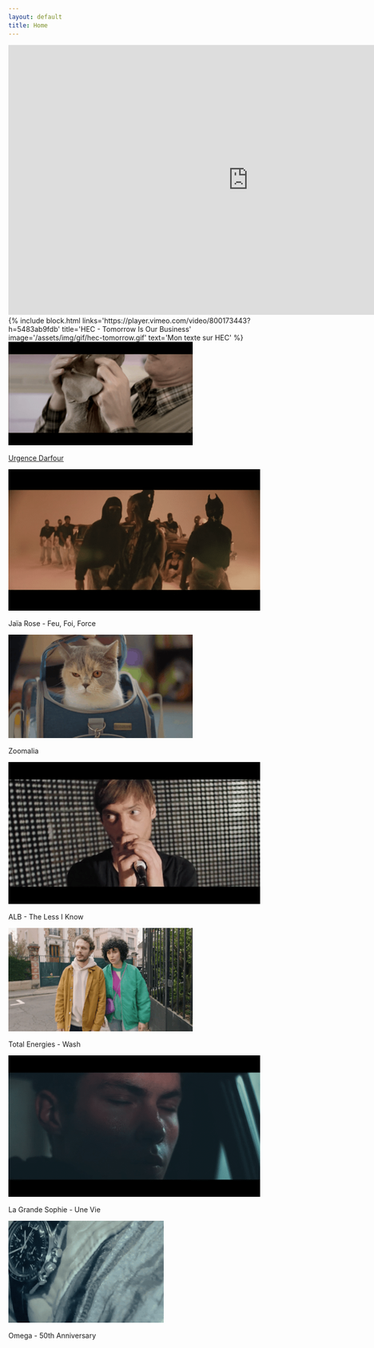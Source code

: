 ```yaml
---
layout: default
title: Home
---
```


<iframe 
    src="https://player.vimeo.com/video/699728566?h=a6862acbe1&&autoplay=1&color=000000&title=0&byline=0&portrait=0&progress_bar=0" 
    width="960" 
    height="540" 
    frameborder="0" 
    allow="autoplay; fullscreen; picture-in-picture" 
    allowfullscreen 
    class="main-video">
</iframe>

<div class="gallery">
    {% 
        include block.html 
        links='https://player.vimeo.com/video/800173443?h=5483ab9fdb' 
        title='HEC - Tomorrow Is Our Business' 
        image='/assets/img/gif/hec-tomorrow.gif' 
        text='Mon texte sur HEC'
    %}
    <div>
        <a href="/ads/urgence-darfour">
            <img src="/assets/img/gif/urgence-darfour.gif" alt="" />
            <p>Urgence Darfour</p>
        </a>
    </div>
    <div>
        <img src="/assets/img/gif/jaia_rose-sale_soleil.gif" alt="" />
        <p>Jaïa Rose - Feu, Foi, Force</p>
    </div>
    <div>
        <img src="/assets/img/gif/zoomalia.gif" alt="" />
        <p>Zoomalia</p>
    </div>
    <div>
        <img src="/assets/img/gif/alb-the_less_i_know.gif" alt="" />
        <p>ALB - The Less I Know</p>
    </div>
    <div>
        <img src="/assets/img/gif/total_energies-wash.gif" alt="" />
        <p>Total Energies - Wash</p>
    </div>
    <div>
        <img src="/assets/img/gif/la_grande_sophie-une_vie.gif" alt="" />
        <p>La Grande Sophie - Une Vie</p>
    </div>
    <div>
        <img src="/assets/img/gif/omega-50th_anniversary.gif" alt="" />
        <p>Omega - 50th Anniversary</p>
    </div>
</div>